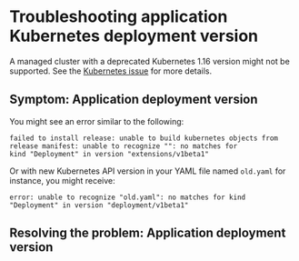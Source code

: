 # Troubleshooting application Kubernetes deployment version

A managed cluster with a deprecated Kubernetes 1.16 version might not be supported. See the [Kubernetes issue](https://kubernetes.io/blog/2019/07/18/api-deprecations-in-1-16/) for more details.

## Symptom: Application deployment version

You might see an error similar to the following:

```
failed to install release: unable to build kubernetes objects from release manifest: unable to recognize "": no matches for
kind "Deployment" in version "extensions/v1beta1"
```

Or with new Kubernetes API version in your YAML file named `old.yaml` for instance, you might receive:

```
error: unable to recognize "old.yaml": no matches for kind "Deployment" in version "deployment/v1beta1"
```

## Resolving the problem: Application deployment version


